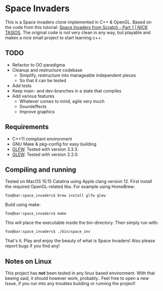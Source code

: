 # Space Invaders
This is a Space invaders clone implemented in C++ & OpenGL. Based on the code from this tutorial: [Space Invaders from Scratch - Part 1 | NICK TASIOS](http://nicktasios.nl/posts/space-invaders-from-scratch-part-1.html). The original code is not very clean in any way, but playable and makes a nice small project to start learning c++.

## TODO
* Refactor to OO paradigma
* Cleanup and restructure codebase
  * Simplify, restructure into manageable independent pieces
  * So that it can be tested
* Add tests
* Keep main- and dev-branches in a state that compiles
* Add various features
  * Whatever comes to mind, agile very much
  * Soundeffects
  * Improve graphics

## Requirements
* C++11 compliant environment
* GNU Make & pkg-config for easy building
* [GLFW](https://www.glfw.org/index.html). Tested with version 3.3.3.
* [GLEW](http://glew.sourceforge.net/). Tested with version 2.2.0.

## Compiling and running
Tested on MacOS 10.15 Catalina using Apple clang version 12. First install the required OpenGL-related libs. For example using HomeBrew:
```console
foo@bar:space_invaders$ brew install glfw glew
```
Build using make:
```console
foo@bar:space_invaders$ make
```
This will place the executable inside the bin-directory. Then simply run with:
```console
foo@bar:space_invaders$ ./bin/space_inv
```

That's it. Play and enjoy the beauty of what is Space Invaders! Also please report bugs if you find any!

## Notes on Linux
This project has **not** been tested in any linux based environment. With that beeing said, it should however work, probably.. Feel free to open a new Issue, if you run into any troubles building or running the project!

